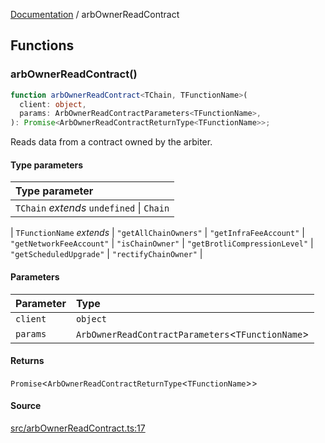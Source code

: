 [Documentation](README.md) / arbOwnerReadContract

## Functions

### arbOwnerReadContract()

```ts
function arbOwnerReadContract<TChain, TFunctionName>(
  client: object,
  params: ArbOwnerReadContractParameters<TFunctionName>,
): Promise<ArbOwnerReadContractReturnType<TFunctionName>>;
```

Reads data from a contract owned by the arbiter.

#### Type parameters

| Type parameter                            |
| :---------------------------------------- |
| `TChain` _extends_ `undefined` \| `Chain` |

| `TFunctionName` _extends_
\| `"getAllChainOwners"`
\| `"getInfraFeeAccount"`
\| `"getNetworkFeeAccount"`
\| `"isChainOwner"`
\| `"getBrotliCompressionLevel"`
\| `"getScheduledUpgrade"`
\| `"rectifyChainOwner"` |

#### Parameters

| Parameter | Type                                                |
| :-------- | :-------------------------------------------------- |
| `client`  | `object`                                            |
| `params`  | `ArbOwnerReadContractParameters`\<`TFunctionName`\> |

#### Returns

`Promise`\<`ArbOwnerReadContractReturnType`\<`TFunctionName`\>\>

#### Source

[src/arbOwnerReadContract.ts:17](https://github.com/anegg0/arbitrum-orbit-sdk/blob/763a3f41e7ea001cbb6fe81ac11cc794b4a0f94d/src/arbOwnerReadContract.ts#L17)
